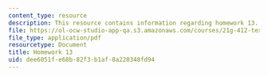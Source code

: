 ```yaml
---
content_type: resource
description: This resource contains information regarding homework 13.
file: https://ol-ocw-studio-app-qa.s3.amazonaws.com/courses/21g-412-texts-topics-and-times-in-german-literature-fall-2009/dee6051fe68b82f3b1af8a220348fd94_MIT21G_412F09_hw13.pdf
file_type: application/pdf
resourcetype: Document
title: Homework 13
uid: dee6051f-e68b-82f3-b1af-8a220348fd94
---
```

